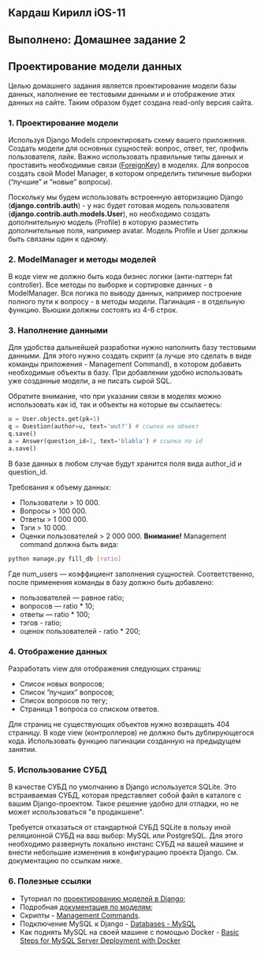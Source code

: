 ## Кардаш Кирилл iOS-11
## Выполнено: Домашнее задание 2

## Проектирование модели данных

Целью домашнего задания является проектирование модели базы данных, наполнение ее тестовыми данными и и отображение этих данных на сайте. Таким образом будет создана read-only версия сайта.

### 1. Проектирование модели
Используя Django Models спроектировать схему вашего приложения. Создать модели для основных сущностей: вопрос, ответ, тег, профиль пользователя, лайк. Важно использовать правильные типы данных и проставить необходимые связи ([ForeignKey](https://docs.djangoproject.com/en/4.1/ref/models/fields/#foreignkey)) в моделях. Для вопросов создать свой Model Manager, в котором определить типичные выборки (“лучшие” и “новые” вопросы).

Поскольку мы будем использовать встроенную авторизацию Django (**django.contrib.auth**) - у нас будет готовая модель пользователя (**django.contrib.auth.models.User**), но необходимо создать дополнительную модель (Profile) в которую разместить дополнительные поля, например avatar. Модель Profile и User должны быть связаны один к
одному.

### 2. ModelManager и методы моделей
В коде view не должно быть кода бизнес логики (анти-паттерн fat controller). Все методы по выборке и сортировке данных - в ModelManager. Вся логика по выводу данных, например построение полного пути к вопросу - в методы модели. Пагинация - в отдельную функцию. Вьюшки должны состоять из 4-6 строк.

### 3. Наполнение данными
Для удобства дальнейшей разработки нужно наполнить базу тестовыми данными. Для этого нужно создать скрипт (а лучше это сделать в виде команды приложения - Management Command), в котором добавить необходимые объекты в базу. При добавлении удобно использовать уже созданные модели, а не писать сырой SQL.

Обратите внимание, что при указании связи в моделях можно использовать как id, так и объекты на которые вы ссылаетесь:
```Python
u = User.objects.get(pk=1)
q = Question(author=u, text='wut?') # ссылка на объект
q.save()
a = Answer(question_id=1, text='blabla') # ссылка по id
a.save()
```
В базе данных в любом случае будут хранится поля вида author_id и question_id.

Требования к объему данных:
- Пользователи > 10 000.
- Вопросы > 100 000.
- Ответы > 1 000 000.
- Тэги > 10 000.
- Оценки пользователей > 2 000 000.
**Внимание!** Management command должна быть вида: 
```Bash
python manage.py fill_db [ratio]
```
Где num_users — коэффициент заполнения сущностей. Соответственно, после применения команды в базу должно быть добавлено:
 - пользователей — равное ratio;
 - вопросов — ratio * 10;
 - ответы — ratio * 100;
 - тэгов - ratio;
 - оценок пользователей - ratio * 200;

### 4. Отображение данных
Разработать view для отображения следующих страниц:

- Список новых вопросов;
- Список “лучших” вопросов;
- Список вопросов по тегу;
- Страница 1 вопроса со списком ответов.

Для страниц не существующих объектов нужно возвращать 404 страницу. В коде view (контроллеров) не должно быть дублирующегося кода. Использовать функцию пагинации созданную на предыдущем занятии.

### 5. Использование СУБД
В качестве СУБД по умолчанию в Django используется SQLite. Это встраиваемая СУБД, которая представляет собой файл в каталоге с вашим Django-проектом. Такое решение удобно для отладки, но не может использоваться "в продакшене".

Требуется отказаться от стандартной СУБД SQLite в пользу иной реляционной СУБД на ваш выбор: MySQL или PostgreSQL. Для этого необходимо развернуть локально инстанс СУБД на вашей машине и внести небольшие изменения в конфигурацию проекта Django. См. документацию по ссылкам ниже.

### 6. Полезные ссылки
- Туториал по [проектированию моделей в Django](https://docs.djangoproject.com/en/4.1/intro/tutorial02/);
- Подробная [документация по моделям](https://docs.djangoproject.com/en/4.1/topics/db/models/);
- Скрипты - [Management Commands](https://docs.djangoproject.com/en/4.1/howto/custom-management-commands/).
- Подключение MySQL к Django - [Databases - MySQL](https://docs.djangoproject.com/en/4.1/ref/databases/#mysql-notes)
- Как поднять MySQL на своей машине с помощью Docker - [Basic Steps for MySQL Server Deployment with Docker](https://dev.mysql.com/doc/mysql-installation-excerpt/8.0/en/docker-mysql-getting-started.html)
